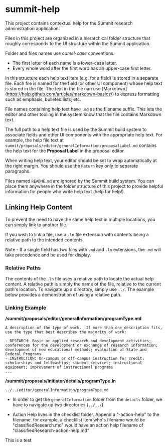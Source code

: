 summit-help
===========

This project contains contextual help for the Summit research administration application.

Files in this project are organized in a hierarchical folder structure that roughly corresponds to the UI structure within the Summit application.

Folder and files names use *camel-case* conventions.
* The first letter of each name is a lower-case letter.
* Every whole word after the first word has an upper-case first letter.

In this structure each help text item (e.g. for a field) is stored in a separate file.  Each file is named for the field (or other UI component) whose help text is stored in the file.  The text in the file can use [Markdown] (https://help.github.com/articles/markdown-basics/)
to express formatting such as emphasis, bulleted lists, etc.

File names containing help text have `.md` as the filename suffix.  This lets the editor and other tooling in the system know that the file contains Markdown text.

The full path to a help text file is used by the Summit build system to associate fields and other UI components with the appropriate help text.  For example, the help file text at `summit/proposals/editor/generalInformation/proposalLabel.md` contains the help text for the **Proposal Label** in the proposal editor.

When writing help text, your editor should be set to wrap automatically at the right margin.  You should use the `Return` key only to separate paragraphs.

Files named `README.md` are ignored by the Summit build system.  You can place them anywhere in the folder structure of this project to provide helpful information for people who write help text (help for help!).

## Linking Help Content

To prevent the need to have the same help text in multiple locations, you can simply link to another file.

If you wish to link a file, use a `.ln` file extension with contents being a relative path to the intended contents.

Note - If a single field has two files with `.md` and `.ln` extensions, the `.md` will take precedence and be used for display.

### Relative Paths

The contents of the `.ln` file uses a relative path to locate the actual help content.  A relative path is simply the name of the file, relative to the current path's location.  To navigate up a directory, simply use `../`.  The example below provides a demonstration of using a relative path.


### Linking Example

**/summit/proposals/editor/generalInformation/programType.md**
```
A description of the type of work.  If more than one description fits, use the type that best describes the majority of work:

- RESEARCH: Basic or applied research and development activities; conferences for the development or exchange of research information; development of new educational methods; evaluation of State and Federal Programs
- INSTRUCTION: On-campus or off-campus instruction for credit; scholarships and fellowships; student services; instructional equipment; improvement of instructional programs
...
```

**/summit/proposals/initiator/details/programType.ln**
```
../../editor/generalInformation/programType.md
```
- In order to get the `generalInformation` folder from the `details` folder, we have to navigate up two directories (`../../`).

- Action Help lives in the checklist folder.  Append a "-action-help" to the filename.  for example, a checklist item who's filename would be "classifiedResearch.md" would have an action help filename of "classifiedResearch-action-help.md"

This is a test
